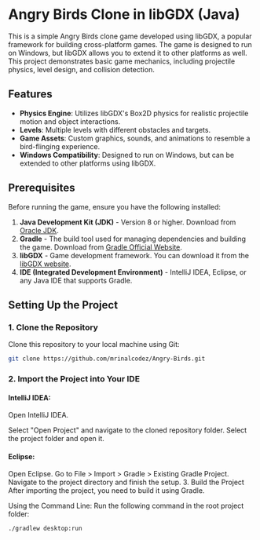 # Angry Birds Clone in libGDX (Java)

This is a simple Angry Birds clone game developed using libGDX, a popular framework for building cross-platform games. The game is designed to run on Windows, but libGDX allows you to extend it to other platforms as well. This project demonstrates basic game mechanics, including projectile physics, level design, and collision detection.

## Features

- **Physics Engine**: Utilizes libGDX's Box2D physics for realistic projectile motion and object interactions.
- **Levels**: Multiple levels with different obstacles and targets.
- **Game Assets**: Custom graphics, sounds, and animations to resemble a bird-flinging experience.
- **Windows Compatibility**: Designed to run on Windows, but can be extended to other platforms using libGDX.

## Prerequisites

Before running the game, ensure you have the following installed:

1. **Java Development Kit (JDK)** - Version 8 or higher. Download from [Oracle JDK](https://www.oracle.com/java/technologies/javase-jdk8-downloads.html).
2. **Gradle** - The build tool used for managing dependencies and building the game. Download from [Gradle Official Website](https://gradle.org/install/).
3. **libGDX** - Game development framework. You can download it from the [libGDX website](https://libgdx.badlogicgames.com/).
4. **IDE (Integrated Development Environment)** - IntelliJ IDEA, Eclipse, or any Java IDE that supports Gradle.

## Setting Up the Project

### 1. Clone the Repository

Clone this repository to your local machine using Git:

```bash
git clone https://github.com/mrinalcodez/Angry-Birds.git
```
### 2. Import the Project into Your IDE
#### IntelliJ IDEA:
Open IntelliJ IDEA.

Select "Open Project" and navigate to the cloned repository folder.
Select the project folder and open it.
#### Eclipse:

Open Eclipse.
Go to File > Import > Gradle > Existing Gradle Project.
Navigate to the project directory and finish the setup.
3. Build the Project
After importing the project, you need to build it using Gradle.

Using the Command Line: Run the following command in the root project folder:

```bash
./gradlew desktop:run
```

